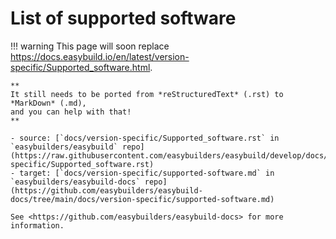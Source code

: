# List of supported software

!!! warning
    This page will soon replace <https://docs.easybuild.io/en/latest/version-specific/Supported_software.html>.

    **
    It still needs to be ported from *reStructuredText* (.rst) to *MarkDown* (.md),  
    and you can help with that!
    **

    - source: [`docs/version-specific/Supported_software.rst` in `easybuilders/easybuild` repo](https://raw.githubusercontent.com/easybuilders/easybuild/develop/docs/version-specific/Supported_software.rst)
    - target: [`docs/version-specific/supported-software.md` in `easybuilders/easybuild-docs` repo](https://github.com/easybuilders/easybuild-docs/tree/main/docs/version-specific/supported-software.md)

    See <https://github.com/easybuilders/easybuild-docs> for more information.
